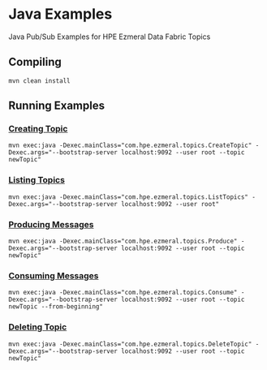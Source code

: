 # Java Examples
Java Pub/Sub Examples for HPE Ezmeral Data Fabric Topics

## Compiling
`mvn clean install`

## Running Examples

### [Creating Topic](src/main/java/com/hpe/ezmeral/topics/CreateTopic.java)
`mvn exec:java -Dexec.mainClass="com.hpe.ezmeral.topics.CreateTopic" -Dexec.args="--bootstrap-server localhost:9092 --user root --topic newTopic"`

### [Listing Topics](src/main/java/com/hpe/ezmeral/topics/ListTopics.java)
`mvn exec:java -Dexec.mainClass="com.hpe.ezmeral.topics.ListTopics" -Dexec.args="--bootstrap-server localhost:9092 --user root"`

### [Producing Messages](src/main/java/com/hpe/ezmeral/topics/Produce.java)
`mvn exec:java -Dexec.mainClass="com.hpe.ezmeral.topics.Produce" -Dexec.args="--bootstrap-server localhost:9092 --user root --topic newTopic"`

### [Consuming Messages](src/main/java/com/hpe/ezmeral/topics/Consume.java)
`mvn exec:java -Dexec.mainClass="com.hpe.ezmeral.topics.Consume" -Dexec.args="--bootstrap-server localhost:9092 --user root --topic newTopic --from-beginning"`

### [Deleting Topic](src/main/java/com/hpe/ezmeral/topics/DeleteTopic.java)
`mvn exec:java -Dexec.mainClass="com.hpe.ezmeral.topics.DeleteTopic" -Dexec.args="--bootstrap-server localhost:9092 --user root --topic newTopic"`
